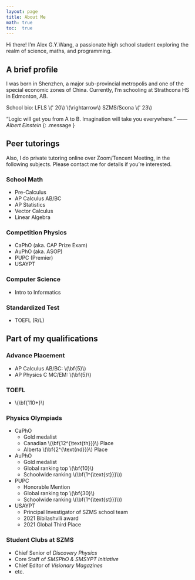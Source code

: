 ```yaml
---
layout: page
title: About Me
math: true
toc:  true
---
```


Hi there! I’m Alex G.Y.Wang, a passionate high school student exploring the realm of science, maths, and programming.

## A brief profile

I was born in Shenzhen, a major sub-provincial metropolis and one of the special economic zones of China. Currently, I’m schooling at Strathcona HS in Edmonton, AB.

School bio: LFLS \\\(\' 20\\\) \\\(\rightarrow\\\) SZMS/Scona \\\(\' 23\\\)

“Logic will get you from A to B. Imagination will take you everywhere.” <cite>  —— Albert Einstein </cite>
{: .message }

## Peer tutorings

Also, I do private tutoring online over Zoom/Tencent Meeting, in the following subjects. Please contact me for details if you’re interested.

### School Math

- Pre-Calculus
- AP Calculus AB/BC
- AP Statistics
- Vector Calculus
- Linear Algebra

### Competition Physics
- CaPhO (aka. CAP Prize Exam)
- AuPhO (aka. ASOP)
- PUPC (Premier)
- USAYPT

### Computer Science

- Intro to Informatics

### Standardized Test

- TOEFL (R/L)

## Part of my qualifications

### Advance Placement

- AP Calculus AB/BC: \\\(\bf{5}\\\)
- AP Physics C MC/EM: \\\(\bf{5}\\\)

### TOEFL

- \\\(\bf{110+}\\\)

### Physics Olympiads

- CaPhO
  - Gold medalist
  - Canadian \\\(\bf{12^{\text{th}}}\\\) Place
  - Alberta \\\(\bf{2^{\text{nd}}}\\\) Place
- AuPhO
  - Gold medalist
  - Global ranking top \\\(\bf{10}\\\)
  - Schoolwide ranking \\\(\bf{1^{\text{st}}}\\\))
- PUPC
  - Honorable Mention
  - Global ranking top \\\(\bf{30}\\\)
  - Schoolwide ranking \\\(\bf{1^{\text{st}}}\\\))
- USAYPT
  - Principal Investigator of SZMS school team
  - 2021 Bibilashvili award
  - 2021 Global Third Place

### Student Clubs at SZMS

- Chief Senior of *Discovery Physics*
- Core Staff of *SMSPhO & SMSYPT Initiative*
- Chief Editor of *Visionary Magazines*
- etc.
